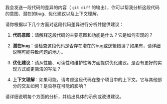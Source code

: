 我会发送一段代码的差异的内容（ `git diff` 的输出），你可以帮我分析这段代码的意图、潜在的bug、优化建议以及上下文理解。

请你根据以下几个方面对这段代码差异进行分析并提供建议：

1. **代码意图**：请解释这段代码的主要意图和功能是什么？它是如何实现的？

2. **潜在bug**：请检查这段代码是否存在潜在的bug或逻辑错误？如果有，请详细说明可能导致问题的地方。

3. **优化建议**：请从性能、可读性和维护性等方面提供优化建议。是否有更好的实现方式或更简洁的写法？

4. **上下文理解**：如果可能，请考虑这段代码在整个项目中的上下文。它与其他部分的交互如何？是否存在可能的影响？

请详细说明每个方面的分析，并给出具体的示例或改进建议。